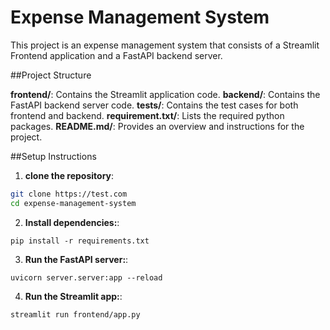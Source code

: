 # Expense Management System

This project is an expense management system that consists of a Streamlit Frontend application and a FastAPI backend server.

##Project Structure

**frontend/**: Contains the Streamlit application code.
**backend/**: Contains the FastAPI backend server code.
**tests/**: Contains the test cases for both frontend and backend.
**requirement.txt/**: Lists the required python packages.
**README.md/**: Provides an overview and instructions for the project.


##Setup Instructions

1. **clone the repository**:
```bash
git clone https://test.com
cd expense-management-system
```
2. **Install dependencies:**:
```commandline
pip install -r requirements.txt
```
3. **Run the FastAPI server:**:
```commandline
uvicorn server.server:app --reload
```
4. **Run the Streamlit app:**:
```commandline
streamlit run frontend/app.py
```